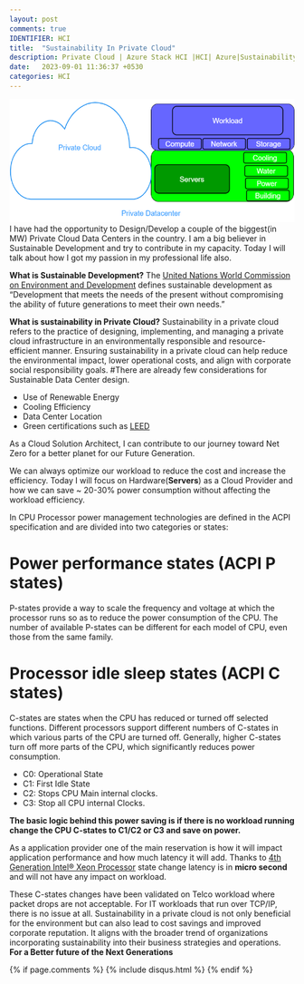 ```yaml
---
layout: post
comments: true
IDENTIFIER: HCI 
title:  "Sustainability In Private Cloud"
description: Private Cloud | Azure Stack HCI |HCI| Azure|Sustainability |Intel
date:   2023-09-01 11:36:37 +0530
categories: HCI
---
```

<img alt='AWS' src='/assets/me-Sustainability.png'>
I have had the opportunity to Design/Develop a couple of the biggest(in MW) Private Cloud Data Centers in the country. I am a big believer in Sustainable Development and try to contribute in my capacity. Today I will talk about how I got my passion in my professional life also.

**What is Sustainable Development?**
The [United Nations World Commission on Environment and Development](https://www.un.org/en/academic-impact/sustainability) defines sustainable development as “Development that meets the needs of the present without compromising the ability of future generations to meet their own needs.”


**What is sustainability in Private Cloud?**
Sustainability in a private cloud refers to the practice of designing, implementing, and managing a private cloud infrastructure in an environmentally responsible and resource-efficient manner. Ensuring sustainability in a private cloud can help reduce the environmental impact, lower operational costs, and align with corporate social responsibility goals.
#There are already few considerations for Sustainable Data Center design.

- Use of Renewable Energy
- Cooling Efficiency
- Data Center Location
- Green certifications such as [LEED](https://www.usgbc.org/leed)


As a Cloud Solution Architect, I can contribute to our journey toward Net Zero for a better planet for our Future Generation.

We can always optimize our workload to reduce the cost and increase the efficiency.
Today I will focus on Hardware(**Servers**) as a Cloud Provider and how we can save ~ 20-30% power consumption without affecting the workload efficiency.

In CPU Processor power management technologies are defined in the ACPI specification and are divided into two categories or states:

# Power performance states (ACPI P states)
P-states provide a way to scale the frequency and voltage at which the processor runs so as to reduce the power consumption of the CPU. The number of available P-states can be different for each model of CPU, even those from the same family.
# Processor idle sleep states (ACPI C states)
C-states are states when the CPU has reduced or turned off selected functions. Different processors support different numbers of C-states in which various parts of the CPU are turned off. Generally, higher C-states turn off more parts of the CPU, which significantly reduces power consumption.
- C0: Operational State
- C1: First Idle State
- C2: Stops CPU Main internal clocks.
- C3: Stop all CPU internal Clocks.

**The basic logic behind this power saving is if there is no workload running change the CPU C-states to C1/C2 or C3 and save on power.**

As a application provider one of the main reservation is how it will impact application performance and how much latency it will add.
Thanks to [4th Generation Intel® Xeon Processor](https://ark.intel.com/content/www/us/en/ark.html#@Processors) state change latency is in **micro second** and will not have any impact on workload.

These C-states changes have been validated on Telco workload where packet drops are not acceptable. For IT workloads that run over TCP/IP, there is no issue at all.
Sustainability in a private cloud is not only beneficial for the environment but can also lead to cost savings and improved corporate reputation. It aligns with the broader trend of organizations incorporating sustainability into their business strategies and operations.
**For a Better future of the Next Generations**

{% if page.comments %} {% include disqus.html %} {% endif %}
